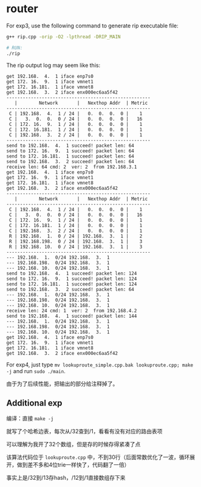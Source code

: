 # router

For exp3, use the following command to generate rip executable file:

```bash
g++ rip.cpp -orip -O2 -lpthread -DRIP_MAIN

# RUN:
./rip
```

The rip output log may seem like this:

```
get 192.168.  4.  1	iface enp7s0
get 172. 16.  9.  1	iface vmnet1
get 172. 16.181.  1	iface vmnet8
get 192.168.  3.  2	iface enx000ec6aa5f42
-----------------------------------------------------
   |        Network       |   Nexthop Addr  | Metric 
-----------------------------------------------------
 C | 192.168.  4.  1 / 24 |   0.  0.  0.  0 |    1
 C |   3.  0.  0.  0 / 24 |   0.  0.  0.  0 |   16
 C | 172. 16.  9.  1 / 24 |   0.  0.  0.  0 |    1
 C | 172. 16.181.  1 / 24 |   0.  0.  0.  0 |    1
 C | 192.168.  3.  2 / 24 |   0.  0.  0.  0 |    1
-----------------------------------------------------
send to 192.168.  4.  1 succeed! packet len: 64
send to 172. 16.  9.  1 succeed! packet len: 64
send to 172. 16.181.  1 succeed! packet len: 64
send to 192.168.  3.  2 succeed! packet len: 64
receive len: 64	cmd: 2	ver: 2	from 192.168.3.1
get 192.168.  4.  1	iface enp7s0
get 172. 16.  9.  1	iface vmnet1
get 172. 16.181.  1	iface vmnet8
get 192.168.  3.  2	iface enx000ec6aa5f42
-----------------------------------------------------
   |        Network       |   Nexthop Addr  | Metric 
-----------------------------------------------------
 C | 192.168.  4.  1 / 24 |   0.  0.  0.  0 |    1
 C |   3.  0.  0.  0 / 24 |   0.  0.  0.  0 |   16
 C | 172. 16.  9.  1 / 24 |   0.  0.  0.  0 |    1
 C | 172. 16.181.  1 / 24 |   0.  0.  0.  0 |    1
 C | 192.168.  3.  2 / 24 |   0.  0.  0.  0 |    1
 R | 192.168.  1.  0 / 24 | 192.168.  3.  1 |    2
 R | 192.168.198.  0 / 24 | 192.168.  3.  1 |    3
 R | 192.168. 10.  0 / 24 | 192.168.  3.  1 |    3
-----------------------------------------------------
--- 192.168.  1.  0/24 192.168.  3.  1
--- 192.168.198.  0/24 192.168.  3.  1
--- 192.168. 10.  0/24 192.168.  3.  1
send to 192.168.  4.  1 succeed! packet len: 124
send to 172. 16.  9.  1 succeed! packet len: 124
send to 172. 16.181.  1 succeed! packet len: 124
send to 192.168.  3.  2 succeed! packet len: 64
--- 192.168.  1.  0/24 192.168.  3.  1
--- 192.168.198.  0/24 192.168.  3.  1
--- 192.168. 10.  0/24 192.168.  3.  1
receive len: 24	cmd: 1	ver: 2	from 192.168.4.2
send to 192.168.  4.  1 succeed! packet len: 144
--- 192.168.  1.  0/24 192.168.  3.  1
--- 192.168.198.  0/24 192.168.  3.  1
--- 192.168. 10.  0/24 192.168.  3.  1
get 192.168.  4.  1	iface enp7s0
get 172. 16.  9.  1	iface vmnet1
get 172. 16.181.  1	iface vmnet8
get 192.168.  3.  2	iface enx000ec6aa5f42
```

For exp4, just type `mv lookuproute_simple.cpp.bak lookuproute.cpp; make -j` and run `sudo ./main`.

由于为了后续性能，把输出的部分给注释掉了。

## Additional exp

编译：直接 `make -j`

就写了个哈希边表，每次从/32查到/1，看看有没有对应的路由表项

可以理解为我开了32个数组，但是存的时候存得紧凑了点

该算法代码位于 `lookuproute.cpp` 中，不到30行（后面常数优化了一波，循环展开，做到差不多和4位trie一样快了，代码翻了一倍）

事实上是/32到/13存hash，/12到/1直接数组存下来
